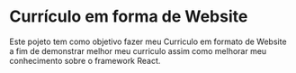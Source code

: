 # Currículo em forma de Website

Este pojeto tem como objetivo fazer meu Curriculo em formato de Website a fim de demonstrar melhor meu curriculo assim como melhorar meu conhecimento sobre o framework React.